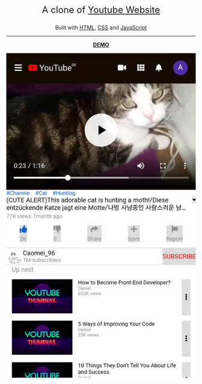 
<p align="center" style="font-size:24px">
A clone of <a href="https://www.youtube.com/watch?v=L618Pp0n7us" target="blank">Youtube Website</a></p>

<p align="center">
Built with <a href="https://www.w3.org/html/" target="blank">HTML</a>, <a href="https://www.w3.org/Style/CSS/Overview.en.html" target="blank">CSS</a> and <a href="https://javascript.info/" target="blank">JavaScript</a></p> 

----
<p align="center">
<a href="https://aleatorik.github.io/video-sharing-website/"><strong>DEMO</strong></a>

![screenshot of main screen](/image/2.png)
</p>